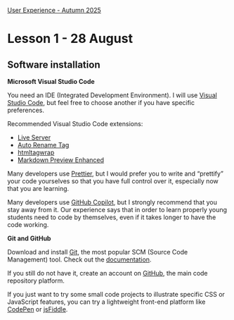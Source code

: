 [User Experience - Autumn 2025](https://github.com/arturomorarioja-kea/WD_UX_E25/blob/main/README.md)

# Lesson 1 - 28 August

## Software installation
**Microsoft Visual Studio Code**

You need an IDE (Integrated Development Environment). I will use [Visual Studio Code](https://code.visualstudio.com/), but feel free to choose another if you have specific preferences.

Recommended Visual Studio Code extensions:
- [Live Server](https://marketplace.visualstudio.com/items?itemName=ritwickdey.LiveServer)
- [Auto Rename Tag](https://marketplace.visualstudio.com/items?itemName=formulahendry.auto-rename-tag)
- [htmltagwrap](https://marketplace.visualstudio.com/items?itemName=bradgashler.htmltagwrap)
- [Markdown Preview Enhanced](https://marketplace.visualstudio.com/items?itemName=shd101wyy.markdown-preview-enhanced)

Many developers use [Prettier](https://marketplace.visualstudio.com/items?itemName=esbenp.prettier-vscode), but I would prefer you to write and “prettify” your code yourselves so that you have full control over it, especially now that you are learning.

Many developers use [GitHub Copilot](https://marketplace.visualstudio.com/items?itemName=GitHub.copilot), but I strongly recommend that you stay away from it. Our experience says that in order to learn properly  young students need to code by themselves, even if it takes longer to have the code working.

**Git and GitHub**

Download and install [Git](https://git-scm.com/), the most popular SCM (Source Code Management) tool. Check out the [documentation](https://git-scm.com/doc).

If you still do not have it, create an account on [GitHub](https://github.com/), the main code repository platform.

If you just want to try some small code projects to illustrate specific CSS or JavaScript features, you can try a lightweight front-end platform like [CodePen](https://codepen.io/) or [jsFiddle](https://jsfiddle.net/).

[https://github.com/arturomorarioja/web_e25_ux_food_repo_w35]: #
[https://coolors.co/palette/582f0e-7f4f24-936639-a68a64-b6ad90-c2c5aa-a4ac86-656d4a-414833-333d29]: #
[Font: Lexend Zetta]: #
